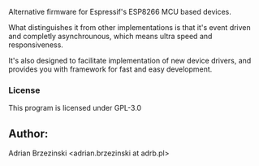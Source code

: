 
Alternative firmware for Espressif's ESP8266 MCU based devices.

What distinguishes it from other implementations is that it's event driven
and completly asynchrounous, which means ultra speed and responsiveness.

It's also designed to facilitate implementation of new device drivers,
and provides you with framework for fast and easy development.

### License

This program is licensed under GPL-3.0

## Author:

Adrian Brzezinski <adrian.brzezinski at adrb.pl>

